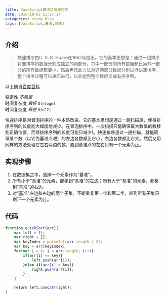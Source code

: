 ```yaml
---
title: JavaScript算法之快速排序
date: 2016-10-05 21:27:17
categories: study_blog
tags: [JavaScript,算法,前端]
---
```

## 介绍

> 快速排序由C. A. R. Hoare在1962年提出。它的基本思想是：通过一趟排序将要排序的数据分割成独立的两部分，其中一部分的所有数据都比另外一部分的所有数据都要小，然后再按此方法对这两部分数据分别进行快速排序，整个排序过程可以递归进行，以此达到整个数据变成有序序列。

<!-- more -->

以上摘自[百度百科](http://baike.baidu.com/link?url=VUy9SLKbR6ELnmQo2CDRBN0elaF0MTtmEjA1l7blXyVXeclRrDXa3jTJVZP48CQulI5pvI0akmXFrvGJgovGM9p2uqeLq53sh6VxLaIq_1XhbKbL_G0OmZ0sUfTrwBD25gxgY1PDUUTnTlJJaHsW_nHw_gsP4-R04QFgZQpvSATyN35hEYHYfBRWl8KLhi87yGNwodIbC-jvvGsqRBTtIWWL9Gceyd7ZMvL_hQe4RNk99vii_5ZCx_05fYpMkYJ1)
 
稳定性 _不稳定_  
时间复杂度 _最好_ `O(nlogn)`  
时间复杂度 _最差_ `O(n^2)`

快速排序是对冒泡排序的一种本质改进。它的基本思想是通过一趟扫描后，使得排序序列的长度能大幅度地减少。在冒泡排序中，一次扫描只能确保最大数值的数移到正确位置，而待排序序列的长度可能只减少1。快速排序通过一趟扫描，就能确保某个数（以它为基准点吧）的左边各数都比它小，右边各数都比它大。然后又用同样的方法处理它左右两边的数，直到基准点的左右只有一个元素为止。

## 实现步骤

1. 在数据集之中，选择一个元素作为"基准"。
2. 所有小于"基准"的元素，都移到"基准"的左边；所有大于"基准"的元素，都移到"基准"的右边。
3. 对"基准"左边和右边的两个子集，不断重复第一步和第二步，直到所有子集只剩下一个元素为止。

## 代码

```javascript
function quickSort(arr){
    var left = [];
    var right = [];
    var keyIndex = parseInt(arr.length / 2);
    var key = arr[keyIndex];
    for(var i = 0; i < arr.length; i++){
        if(arr[i] <= key){
            left.push(arr[i]);
        }else if(arr[i] > key){
            right.push(arr[i]);
        }
    }

    return left.concat(right);
}
```